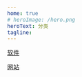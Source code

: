 ```yaml
---
home: true
# heroImage: /hero.png
heroText: 分类
tagline: 
---
```


[软件](/software/)

[网站](/website/)
